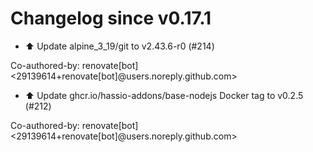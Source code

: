 # Changelog since v0.17.1
- ⬆️ Update alpine_3_19/git to v2.43.6-r0 (#214)

Co-authored-by: renovate[bot] <29139614+renovate[bot]@users.noreply.github.com> 
- ⬆️ Update ghcr.io/hassio-addons/base-nodejs Docker tag to v0.2.5 (#212)

Co-authored-by: renovate[bot] <29139614+renovate[bot]@users.noreply.github.com> 
